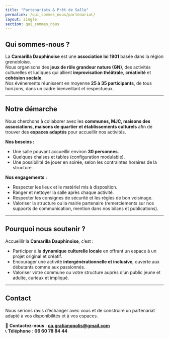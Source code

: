 ```yaml
---
title: "Partenariats & Prêt de Salle"
permalink: /qui_sommes_nous/partenariat/
layout: single
section: qui_sommes_nous
---
```


## Qui sommes-nous ?  
La **Camarilla Dauphinoise** est une **association loi 1901** basée dans la région grenobloise.  
Nous organisons des **jeux de rôle grandeur nature (GN)**, des activités culturelles et ludiques qui allient **improvisation théâtrale**, **créativité** et **cohésion sociale**.  
Nos événements réunissent en moyenne **25 à 35 participants**, de tous horizons, dans un cadre bienveillant et respectueux.  

---

## Notre démarche  
Nous cherchons à collaborer avec les **communes, MJC, maisons des associations, maisons de quartier et établissements culturels** afin de trouver des **espaces adaptés** pour accueillir nos activités.  

**Nos besoins :**
- Une salle pouvant accueillir environ **30 personnes**.  
- Quelques chaises et tables (configuration modulable).  
- Une possibilité de jouer en soirée, selon les contraintes horaires de la structure.  

**Nos engagements :**
- Respecter les lieux et le matériel mis à disposition.  
- Ranger et nettoyer la salle après chaque activité.  
- Respecter les consignes de sécurité et les règles de bon voisinage.  
- Valoriser la structure ou la mairie partenaire (remerciements sur nos supports de communication, mention dans nos bilans et publications).  

---

## Pourquoi nous soutenir ?  
Accueillir la **Camarilla Dauphinoise**, c’est :  
- Participer à la **dynamique culturelle locale** en offrant un espace à un projet original et créatif.  
- Encourager une activité **intergénérationnelle et inclusive**, ouverte aux débutants comme aux passionnés.  
- Valoriser votre commune ou votre structure auprès d’un public jeune et adulte, curieux et impliqué.  

---

## Contact  
Nous serions ravis d’échanger avec vous et de construire un partenariat adapté à vos disponibilités et à vos espaces.  

📩 **Contactez-nous** : **ca.gratianopolis@gmail.com**<br/>
📞 **Téléphone** : **06 60 78 84 44**
